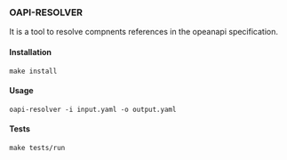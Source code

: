 ### OAPI-RESOLVER
It is a tool to resolve compnents references in the opeanapi specification.

#### Installation

`make install`

#### Usage

`oapi-resolver -i input.yaml -o output.yaml`

#### Tests

`make tests/run`
